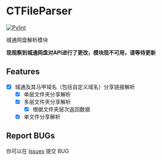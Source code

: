 # CTFileParser
[![Pylint](https://github.com/haarlemmer/CTFile-Auto-Download/actions/workflows/pylint.yml/badge.svg)](https://github.com/haarlemmer/CTFile-Auto-Download/actions/workflows/pylint.yml)

城通网盘解析模块

**现观察到城通网盘对API进行了更改，模块现不可用，请等待更新**

## Features
- [X] 城通及其马甲域名（包括自定义域名）分享链接解析
    - [X] 单层文件夹分享解析
    - [X] 多层文件夹分享解析
        - [X] 根据文件夹层次返回数据
    - [X] 单文件分享解析

## Report BUGs
你可以在 [Issues](https://github.com/haarlemmer/CTFile-Auto-Download/issues) 提交 BUG
